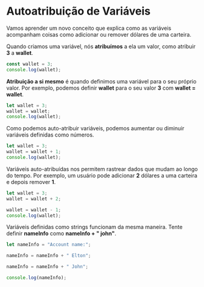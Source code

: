 # Autoatribuição de Variáveis

Vamos aprender um novo conceito que explica como as variáveis acompanham coisas como adicionar ou remover dólares de uma carteira.

Quando criamos uma variável, nós **atribuímos** a ela um valor, como atribuir **3** a **wallet**.

```js
const wallet = 3;
console.log(wallet);
```

**Atribuição a si mesmo** é quando definimos uma variável para o seu próprio valor. Por exemplo, podemos definir **wallet** para o seu valor **3** com **wallet = wallet**.

```js
let wallet = 3;
wallet = wallet;
console.log(wallet);
```
Como podemos auto-atribuir variáveis, podemos aumentar ou diminuir variáveis definidas como números.

```js
let wallet = 3;
wallet = wallet + 1;
console.log(wallet);
```
Variáveis auto-atribuídas nos permitem rastrear dados que mudam ao longo do tempo. Por exemplo, um usuário pode adicionar **2** dólares a uma carteira e depois remover **1**.

```js
let wallet = 3;
wallet = wallet + 2;

wallet = wallet - 1;
console.log(wallet);
```
Variáveis definidas como strings funcionam da mesma maneira. Tente definir **nameInfo** como **nameInfo + " john"**.

```js
let nameInfo = "Account name:";

nameInfo = nameInfo + " Elton";

nameInfo = nameInfo + " John";

console.log(nameInfo);
```
